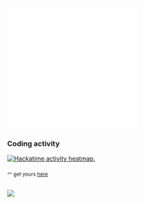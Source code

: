 <img src="/github-metrics.svg" alt="Metrics" width="60%">
<h3>Coding activity</h3>
<a href="https://heatmap.shymike.dev?id=263&standalone=true" title="Click to view detailed data for each day!">
    <picture>
        <source media="(prefers-color-scheme: dark)" srcset="https://heatmap.shymike.dev?id=263&theme=dark">
        <img alt="Hackatime activity heatmap." src="https://heatmap.shymike.dev?id=263&theme=light">
    </picture>
</a>

<sub>^^ get yours <a href="https://github.com/ImShyMike/hackatime-heatmap">here</a></sub>
<h2></h2>
<a href="https://u8views.com/github/ImShyMike"><img src="https://u8views.com/api/v1/github/profiles/122023566/views/day-week-month-total-count.svg"></a>
